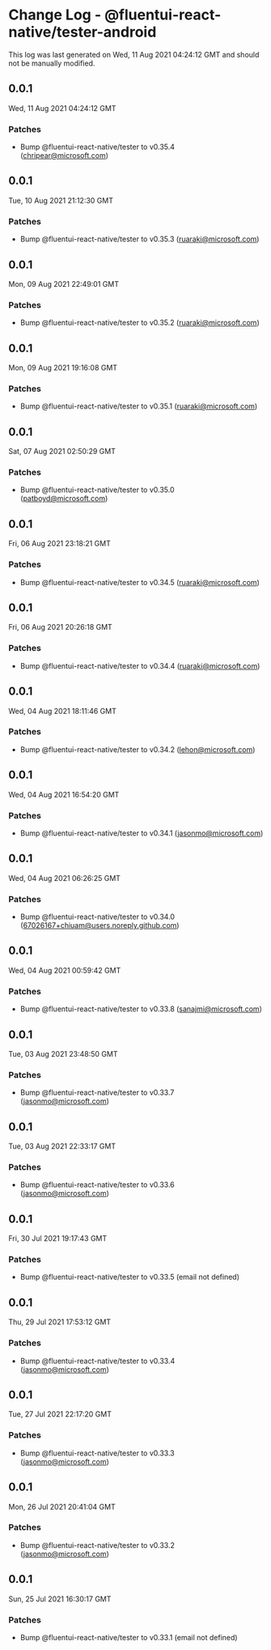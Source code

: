 # Change Log - @fluentui-react-native/tester-android

This log was last generated on Wed, 11 Aug 2021 04:24:12 GMT and should not be manually modified.

<!-- Start content -->

## 0.0.1

Wed, 11 Aug 2021 04:24:12 GMT

### Patches

- Bump @fluentui-react-native/tester to v0.35.4 (chripear@microsoft.com)

## 0.0.1

Tue, 10 Aug 2021 21:12:30 GMT

### Patches

- Bump @fluentui-react-native/tester to v0.35.3 (ruaraki@microsoft.com)

## 0.0.1

Mon, 09 Aug 2021 22:49:01 GMT

### Patches

- Bump @fluentui-react-native/tester to v0.35.2 (ruaraki@microsoft.com)

## 0.0.1

Mon, 09 Aug 2021 19:16:08 GMT

### Patches

- Bump @fluentui-react-native/tester to v0.35.1 (ruaraki@microsoft.com)

## 0.0.1

Sat, 07 Aug 2021 02:50:29 GMT

### Patches

- Bump @fluentui-react-native/tester to v0.35.0 (patboyd@microsoft.com)

## 0.0.1

Fri, 06 Aug 2021 23:18:21 GMT

### Patches

- Bump @fluentui-react-native/tester to v0.34.5 (ruaraki@microsoft.com)

## 0.0.1

Fri, 06 Aug 2021 20:26:18 GMT

### Patches

- Bump @fluentui-react-native/tester to v0.34.4 (ruaraki@microsoft.com)

## 0.0.1

Wed, 04 Aug 2021 18:11:46 GMT

### Patches

- Bump @fluentui-react-native/tester to v0.34.2 (lehon@microsoft.com)

## 0.0.1

Wed, 04 Aug 2021 16:54:20 GMT

### Patches

- Bump @fluentui-react-native/tester to v0.34.1 (jasonmo@microsoft.com)

## 0.0.1

Wed, 04 Aug 2021 06:26:25 GMT

### Patches

- Bump @fluentui-react-native/tester to v0.34.0 (67026167+chiuam@users.noreply.github.com)

## 0.0.1

Wed, 04 Aug 2021 00:59:42 GMT

### Patches

- Bump @fluentui-react-native/tester to v0.33.8 (sanajmi@microsoft.com)

## 0.0.1

Tue, 03 Aug 2021 23:48:50 GMT

### Patches

- Bump @fluentui-react-native/tester to v0.33.7 (jasonmo@microsoft.com)

## 0.0.1

Tue, 03 Aug 2021 22:33:17 GMT

### Patches

- Bump @fluentui-react-native/tester to v0.33.6 (jasonmo@microsoft.com)

## 0.0.1

Fri, 30 Jul 2021 19:17:43 GMT

### Patches

- Bump @fluentui-react-native/tester to v0.33.5 (email not defined)

## 0.0.1

Thu, 29 Jul 2021 17:53:12 GMT

### Patches

- Bump @fluentui-react-native/tester to v0.33.4 (jasonmo@microsoft.com)

## 0.0.1

Tue, 27 Jul 2021 22:17:20 GMT

### Patches

- Bump @fluentui-react-native/tester to v0.33.3 (jasonmo@microsoft.com)

## 0.0.1

Mon, 26 Jul 2021 20:41:04 GMT

### Patches

- Bump @fluentui-react-native/tester to v0.33.2 (jasonmo@microsoft.com)

## 0.0.1

Sun, 25 Jul 2021 16:30:17 GMT

### Patches

- Bump @fluentui-react-native/tester to v0.33.1 (email not defined)
